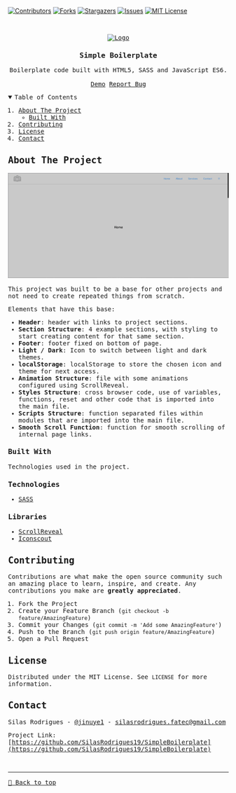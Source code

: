 [![Contributors][contributors-shield]][contributors-url]
[![Forks][forks-shield]][forks-url]
[![Stargazers][stars-shield]][stars-url]
[![Issues][issues-shield]][issues-url]
[![MIT License][license-shield]][license-url]

<!-- PROJECT LOGO -->
<br />
<samp>
<p align="center">
  <a href="https://github.com/SilasRodrigues19/SimpleBoilerplate">
    <img src="./favicon.ico" alt="Logo" width="80" height="80">
  </a>

  <h3 align="center">Simple Boilerplate</h3>

  <p align="center">
    Boilerplate code built with HTML5, SASS and JavaScript ES6.
    <br />
    <br />
    <a href="https://simple-boilerplate.vercel.app/">Demo</a>
    <a href="https://github.com/SilasRodrigues19/SimpleBoilerplate/issues">Report Bug</a>
  </p>
</p>

<!-- TABLE OF CONTENTS -->
<details open="open">
  <summary>Table of Contents</summary>
  <ol>
    <li>
      <a href="#about-the-project">About The Project</a>
      <ul>
        <li><a href="#built-with">Built With</a></li>
      </ul>
    </li>
    <li><a href="#contributing">Contributing</a></li>
    <li><a href="#license">License</a></li>
    <li><a href="#contact">Contact</a></li>
  </ol>
</details>

<!-- ABOUT THE PROJECT -->

## About The Project

[![Preview][product-screenshot]](https://simple-boilerplate.vercel.app/)

This project was built to be a base for other projects and not need to create repeated things from scratch.

Elements that have this base:

- **Header**: header with links to project sections.
- **Section Structure**: 4 example sections, with styling to start creating content for that same section.
- **Footer**: footer fixed on bottom of page.
- **Light / Dark**: Icon to switch between light and dark themes.
- **localStorage**: localStorage to store the chosen icon and theme for next access.
- **Animation Structure**: file with some animations configured using ScrollReveal.
- **Styles Structure**: cross browser code, use of variables, functions, reset and other code that is imported into the main file.
- **Scripts Structure**: function separated files within modules that are imported into the main file.
- **Smooth Scroll Function**: function for smooth scrolling of internal page links.

### Built With

Technologies used in the project.

### Technologies

- [SASS](https://sass-lang.com)

### Libraries

- [ScrollReveal](https://scrollrevealjs.org)
- [Iconscout](https://iconscout.com/unicons/explore/line)

<!-- CONTRIBUTING -->

## Contributing

Contributions are what make the open source community such an amazing place to learn, inspire, and create. Any contributions you make are **greatly appreciated**.

1. Fork the Project
2. Create your Feature Branch (`git checkout -b feature/AmazingFeature`)
3. Commit your Changes (`git commit -m 'Add some AmazingFeature'`)
4. Push to the Branch (`git push origin feature/AmazingFeature`)
5. Open a Pull Request

<!-- LICENSE -->

## License

Distributed under the MIT License. See `LICENSE` for more information.

<!-- CONTACT -->

## Contact

Silas Rodrigues - [@jinuye1](https://twitter.com/jinuye1) - silasrodrigues.fatec@gmail.com

Project Link: [https://github.com/SilasRodrigues19/SimpleBoilerplate](https://github.com/SilasRodrigues19/SimpleBoilerplate) <br>

<!-- MARKDOWN LINKS & IMAGES -->
<!-- https://www.markdownguide.org/basic-syntax/#reference-style-links -->

[contributors-shield]: https://img.shields.io/github/contributors/SilasRodrigues19/SimpleBoilerplate.svg?style=for-the-badge
[contributors-url]: https://github.com/SilasRodrigues19/SimpleBoilerplate/graphs/contributors
[forks-shield]: https://img.shields.io/github/forks/SilasRodrigues19/SimpleBoilerplate.svg?style=for-the-badge
[forks-url]: https://github.com/SilasRodrigues19/SimpleBoilerplate/network/members
[stars-shield]: https://img.shields.io/github/stars/SilasRodrigues19/SimpleBoilerplate.svg?style=for-the-badge
[stars-url]: https://github.com/SilasRodrigues19/SimpleBoilerplate/stargazers
[issues-shield]: https://img.shields.io/github/issues/SilasRodrigues19/SimpleBoilerplate.svg?style=for-the-badge
[issues-url]: https://github.com/SilasRodrigues19/SimpleBoilerplate/issues
[license-shield]: https://img.shields.io/github/license/SilasRodrigues19/SimpleBoilerplate.svg?style=for-the-badge
[license-url]: https://github.com/SilasRodrigues19/SimpleBoilerplate/blob/master/LICENSE
[product-screenshot]: ./assets/img/preview.gif
[license-url]: https://github.com/SilasRodrigues19/SimpleBoilerplate/blob/master/LICENSE

<br><hr>
[🔼 Back to top](#Simple-Boilerplate)
